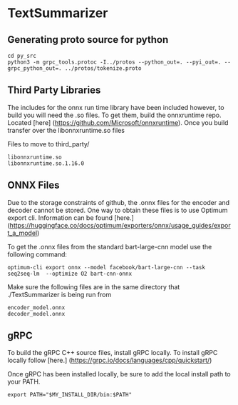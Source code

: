 
# TextSummarizer


## Generating proto source for python 
```
cd py_src
python3 -m grpc_tools.protoc -I../protos --python_out=. --pyi_out=. --grpc_python_out=. ../protos/tokenize.proto
```

## Third Party Libraries
The includes for the onnx run time library have been included however, to build you will need the .so files. To get them, build the onnxruntime repo. Located [here] (https://github.com/Microsoft/onnxruntime). Once you build transfer over the libonnxruntime.so files

Files to move to third_party/
```
libonnxruntime.so
libonnxruntime.so.1.16.0
```

## ONNX Files
Due to the storage constraints of github, the .onnx files for the encoder and decoder cannot be stored. One way to obtain these files is to use Optimum export cli. Information can be found [here.] (https://huggingface.co/docs/optimum/exporters/onnx/usage_guides/export_a_model)

To get the .onnx files from the standard bart-large-cnn model use the following command:

```
optimum-cli export onnx --model facebook/bart-large-cnn --task seq2seq-lm  --optimize O2 bart-cnn-onnx
```

Make sure the following files are in the same directory that ./TextSummarizer is being run from
```
encoder_model.onnx
decoder_model.onnx
```

## gRPC
To build the gRPC C++ source files, install gRPC locally. To install gRPC locally follow [here.] (https://grpc.io/docs/languages/cpp/quickstart/)

Once gRPC has been installed locally, be sure to add the local install path to your PATH.
```
export PATH="$MY_INSTALL_DIR/bin:$PATH"
```

